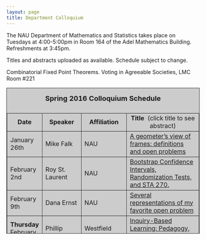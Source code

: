 ```yaml
---
layout: page
title: Department Colloquium
---
```


The NAU Department of Mathematics and Statistics takes place on Tuesdays at 4:00-5:00pm in Room 164 of the Adel Mathematics
Building. Refreshments at 3:45pm.

Titles and abstracts uploaded as available.  Schedule subject to change.  

<table width="90%" height="381" border="" align="center" bordercolor="#333333" bgcolor="#CCCCCC">
<caption>
<center>
  <p><b><font size="+1">Spring 2016 Colloquium Schedule</font></b></p>
  </center>
</caption>

<tbody>
<tr>
<td width="17%">
<center>
  <b>Date</b>
</center></td>

<td width="16%">
<center>
  <b>Speaker</b>
</center></td>

<td width="12%">
<center>
  <b>Affiliation</b>
</center></td>

<td width="55%">
<center>
  <b>Title&nbsp;</b> (click title to see abstract)
</center></td>
</tr>

<tr>
<td>January 26th</td>
<td>Mike Falk</td>
<td>NAU</td>
<td><a href="{{ site.baseurl }}/colloquium_files/falk_012616.pdf" target="_blank">
A geometer’s view of frames: definitions and open problems
</a></td>
</tr>

<tr>
<td>February 2nd</td>
<td>Roy St. Laurent</td>
<td>NAU</td>
<td><a href="{{ site.baseurl }}/colloquium_files/stlaurent_020216.pdf" target="_blank">
Bootstrap Confidence Intervals, Randomization Tests, and STA 270.</a></td>
</tr>

<tr>
<td>February 9th</td>
<td>Dana Ernst</td>
<td>NAU</td>
<td><a href="{{ site.baseurl }}/colloquium_files/ernst_020916.pdf" target="_blank">
Several representations of my favorite open problem</a></td>
</tr>

<tr>
<td><strong>Thursday</strong><br>February 11th</td>
<td>Phillip Hotchkiss</td>
<td>Westfield State College</td>
<td><a href="{{ site.baseurl }}/colloquium_files/hotchkiss_021116.pdf" target="_blank">
Inquiry-Based Learning: Pedagogy, Research and Practices</a></td>
</tr>

<tr>
<td>February 16th</td>
<td>Kiona Ogle<br>Informatics and Computing</td>
<td>NAU</td>
<td><a href="{{ site.baseurl }}/colloquium_files/ogle_021616.pdf" target="_blank">
Bayesian and non-Bayesian approaches to quantifying physiological, morphological, and allometric traits of U.S. tree species
</a></td>
</tr>

<tr>
<td>February 23rd</td>
<td>Kirsten Davis</td>
<td>NAU<br>
Dept alumni,<br>
ME grad student
</td>
<td><a href="{{ site.baseurl }}/colloquium_files/davis_022316.pdf" target="_blank">
The Use of Dynamic Time Warping to Reduce Inter-trial Variability in Gait Data
</a></td>
</tr>

<tr>
<td>March 1st</td>
<td>Tracy Stepien</td>
<td>School of Mathematical and Statistical Sciences<br>
Arizona State University</td>
<td><a href="{{ site.baseurl }}/colloquium_files/stepien_030116.pdf" target="_blank">
Cell Migration: Modeling, Simulation, and Analysis</a></td>
</tr>

<tr>
<td>March 8th</td>
<td>Shafiu Jibrin</td>
<td>NAU</td>
<td><a href="{{ site.baseurl }}/colloquium_files/jibrin_030816.pdf" target="_blank">
Sabbatical Talk</a></td>
</tr>

<tr>
<td>March 15th</td>
<td>NAU Spring break</td>
<td>No Talk Scheduled</td>
<td></td>
</tr>

<tr>
<td>March 22nd</td>
<td></td>
<td></td>
<td></td>
</tr>

<tr>
<td>March 29th</td>
<td>John Neuberger</td>
<td>NAU</td>
<td><a href="{{ site.baseurl }}/colloquium_files/neuberger_032916.pdf" target="_blank">
Derivatives, Difference Matrices, and Differential Equations (Calculus)</a></td>
</tr>

<tr>
<td>April 5th</td>
<td>Jeffrey Bennett</td>
<td><a href="http://www.jeffreybennett.com/about"/>About Jeffrey Bennett</a></td>
<td>
<a href="{{ site.baseurl }}/colloquium_files/bennett_040516.pdf" target="_blank">
Mathematics for Life: Are You Teaching Students What They Really Need?</td>
</tr>

<tr>
<td>April 12th</td>
<td>Jesse Mapel</td>
<td>NAU</td>
<td><a href="{{ site.baseurl }}/colloquium_files/mapel_041216.pdf" target="_blank">
MS Thesis Talk<br>Finite Difference Methods for the p-Laplacian</a></td>
</tr>

<tr>
<td>April 19th</td>
<td>Kevin Salmon</td>
<td>NAU</td>
<td><a href="{{ site.baseurl }}/colloquium_files/salmon_041916.pdf" target="_blank">
MS Thesis Talk<br>Exploring Temperley-Lieb algebras of type affine C.</a></td>
</tr>

<tr>
<td><strong>Thursday</strong><br>April 28th</td>
<td>Honors Week Speaker<br>Francis Su</td>
<td>Harvey Mudd College<br>MAA President</td>
<td><a href="{{ site.baseurl }}/colloquium_files/su1_042816.pdf" target="_blank">
Honors week Advanced Talk<br>12:45 - 2:00 pm <br> AMB Room #164</a></td>
</tr>

<tr>
<td><strong>Thursday</strong><br>April 28th</td>
<td>Honors Week Speaker<br>Francis Su</td>
<td></td>
<td><a href="{{ site.baseurl }}/colloquium_files/su2_042816.pdf" target="_blank">
Honors week General Talk<br>4:00 - 5:00 pm <br> LMC Room #221</a></td>
</tr>

Combinatorial Fixed Point Theorems.
Voting in Agreeable Societies, LMC Room #221

<tr>
<td>May 3rd</td>
<td>Taryn Laird</td>
<td>NAU</td>
<td><a href="{{ site.baseurl }}/colloquium_files/laird_050316.pdf" target="_blank">
MS Thesis Talk</a></td>
</tr>

</table>
